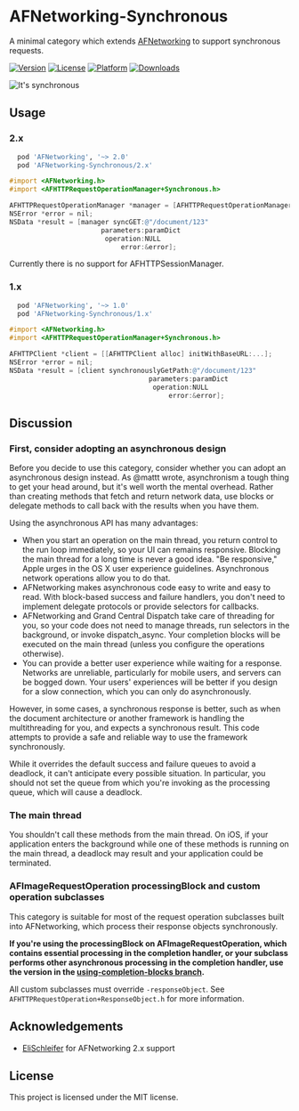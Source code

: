 AFNetworking-Synchronous
========================

A minimal category which extends [AFNetworking][] to support synchronous
requests.

[![Version](https://img.shields.io/cocoapods/v/AFNetworking-Synchronous.svg)](http://cocoapods.org/pods/AFNetworking-Synchronous)
[![License](https://img.shields.io/cocoapods/l/AFNetworking-Synchronous.svg?style=flat)](http://cocoapods.org/pods/AFNetworking-Synchronous)
[![Platform](https://img.shields.io/cocoapods/p/AFNetworking-Synchronous.svg?style=flat)](http://cocoapods.org/pods/AFNetworking-Synchronous)
[![Downloads](https://img.shields.io/cocoapods/dm/AFNetworking-Synchronous.svg)](http://cocoapods.org/pods/AFNetworking-Synchronous)

![It's synchronous](https://raw.githubusercontent.com/paulmelnikow/AFNetworking-Synchronous/assets/synchronized_diving.gif)


Usage
-----

### 2.x

```rb
  pod 'AFNetworking', '~> 2.0'
  pod 'AFNetworking-Synchronous/2.x'
```

```objective-c
#import <AFNetworking.h>
#import <AFHTTPRequestOperationManager+Synchronous.h>

AFHTTPRequestOperationManager *manager = [AFHTTPRequestOperationManager manager];
NSError *error = nil;
NSData *result = [manager syncGET:@"/document/123"
                       parameters:paramDict
                        operation:NULL
                            error:&error];
```

Currently there is no support for AFHTTPSessionManager.

### 1.x

```rb
  pod 'AFNetworking', '~> 1.0'
  pod 'AFNetworking-Synchronous/1.x'
```

```objective-c
#import <AFNetworking.h>
#import <AFHTTPRequestOperationManager+Synchronous.h>

AFHTTPClient *client = [[AFHTTPClient alloc] initWithBaseURL:...];
NSError *error = nil;
NSData *result = [client synchronouslyGetPath:@"/document/123"
                                   parameters:paramDict
                                    operation:NULL
                                        error:&error];
```


Discussion
----------

### First, consider adopting an asynchronous design

Before you decide to use this category, consider whether you can adopt an
asynchronous design instead. As @mattt wrote, asynchronism a tough thing to
get your head around, but it's well worth the mental overhead. Rather than
creating methods that fetch and return network data, use blocks or delegate
methods to call back with the results when you have them.

Using the asynchronous API has many advantages:

 - When you start an operation on the main thread, you return control to the
   run loop immediately, so your UI can remains responsive. Blocking the main
   thread for a long time is never a good idea. "Be responsive," Apple urges
   in the OS X user experience guidelines. Asynchronous network operations
   allow you to do that.
 - AFNetworking makes asynchronous code easy to write and easy to read. With
   block-based success and failure handlers, you don't need to implement
   delegate protocols or provide selectors for callbacks.
 - AFNetworking and Grand Central Dispatch take care of threading for you, so
   your code does not need to manage threads, run selectors in the background,
   or invoke dispatch_async. Your completion blocks will be executed on the
   main thread (unless you configure the operations otherwise).
 - You can provide a better user experience while waiting for a response.
   Networks are unreliable, particularly for mobile users, and servers can be
   bogged down. Your users' experiences will be better if you design for a slow
   connection, which you can only do asynchronously.

However, in some cases, a synchronous response is better, such as when the
document architecture or another framework is handling the multithreading for
you, and expects a synchronous result. This code attempts to provide a safe
and reliable way to use the framework synchronously.

While it overrides the default success and failure queues to avoid a deadlock,
it can't anticipate every possible situation. In particular, you should not
set the queue from which you're invoking as the processing queue, which will
cause a deadlock.

### The main thread

You shouldn't call these methods from the main thread. On iOS, if your
application enters the background while one of these methods is running on the
main thread, a deadlock may result and your application could be terminated.

### AFImageRequestOperation processingBlock and custom operation subclasses

This category is suitable for most of the request operation subclasses built
into AFNetworking, which process their response objects synchronously.

**If you're using the processingBlock on AFImageRequestOperation, which
contains essential processing in the completion handler, or your subclass
performs other asynchronous processing in the completion handler, use the
version in the [using-completion-blocks branch][using-completion-blocks].**

All custom subclasses must override `-responseObject`. See `AFHTTPRequestOperation+ResponseObject.h` for more information.


Acknowledgements
----------------

- [EliSchleifer][] for AFNetworking 2.x support


License
-------

This project is licensed under the MIT license.


[EliSchleifer]: https://github.com/EliSchleifer
[AFNetworking]: https://github.com/AFNetworking/AFNetworking
[using-completion-blocks]: https://github.com/paulmelnikow/AFNetworking-Synchronous/tree/using-completion-blocks
